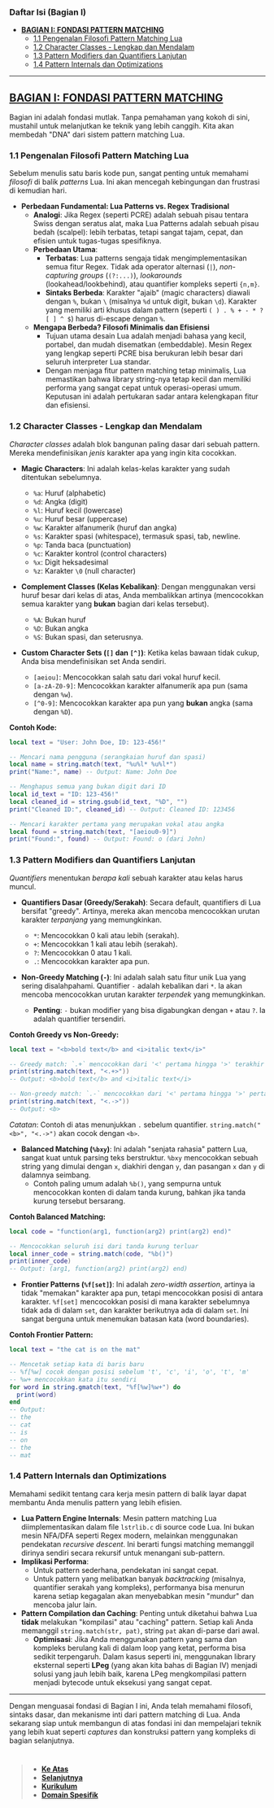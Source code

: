 ### Daftar Isi (Bagian I)

- [**BAGIAN I: FONDASI PATTERN MATCHING**](#bagian-i-fondasi-pattern-matching)
  - [1.1 Pengenalan Filosofi Pattern Matching Lua](#11-pengenalan-filosofi-pattern-matching-lua)
  - [1.2 Character Classes - Lengkap dan Mendalam](#12-character-classes---lengkap-dan-mendalam)
  - [1.3 Pattern Modifiers dan Quantifiers Lanjutan](#13-pattern-modifiers-dan-quantifiers-lanjutan)
  - [1.4 Pattern Internals dan Optimizations](#14-pattern-internals-dan-optimizations)

---

## **[BAGIAN I: FONDASI PATTERN MATCHING][0]**

Bagian ini adalah fondasi mutlak. Tanpa pemahaman yang kokoh di sini, mustahil untuk melanjutkan ke teknik yang lebih canggih. Kita akan membedah "DNA" dari sistem pattern matching Lua.

### 1.1 Pengenalan Filosofi Pattern Matching Lua

Sebelum menulis satu baris kode pun, sangat penting untuk memahami _filosofi_ di balik _patterns_ Lua. Ini akan mencegah kebingungan dan frustrasi di kemudian hari.

- **Perbedaan Fundamental: Lua Patterns vs. Regex Tradisional**
  - **Analogi**: Jika Regex (seperti PCRE) adalah sebuah pisau tentara Swiss dengan seratus alat, maka Lua Patterns adalah sebuah pisau bedah (scalpel): lebih terbatas, tetapi sangat tajam, cepat, dan efisien untuk tugas-tugas spesifiknya.
  - **Perbedaan Utama**:
    - **Terbatas**: Lua patterns sengaja tidak mengimplementasikan semua fitur Regex. Tidak ada operator alternasi (`|`), _non-capturing groups_ (`(?:...)`), _lookarounds_ (lookahead/lookbehind), atau quantifier kompleks seperti `{n,m}`.
    - **Sintaks Berbeda**: Karakter "ajaib" (magic characters) diawali dengan `%`, bukan `\` (misalnya `%d` untuk digit, bukan `\d`). Karakter yang memiliki arti khusus dalam pattern (seperti `( ) . % + - * ? [ ] ^ $`) harus di-escape dengan `%`.
  - **Mengapa Berbeda? Filosofi Minimalis dan Efisiensi**
    - Tujuan utama desain Lua adalah menjadi bahasa yang kecil, portabel, dan mudah disematkan (embeddable). Mesin Regex yang lengkap seperti PCRE bisa berukuran lebih besar dari seluruh interpreter Lua standar.
    - Dengan menjaga fitur pattern matching tetap minimalis, Lua memastikan bahwa library string-nya tetap kecil dan memiliki performa yang sangat cepat untuk operasi-operasi umum. Keputusan ini adalah pertukaran sadar antara kelengkapan fitur dan efisiensi.

### 1.2 Character Classes - Lengkap dan Mendalam

_Character classes_ adalah blok bangunan paling dasar dari sebuah pattern. Mereka mendefinisikan _jenis_ karakter apa yang ingin kita cocokkan.

- **Magic Characters**: Ini adalah kelas-kelas karakter yang sudah ditentukan sebelumnya.

  - `%a`: Huruf (alphabetic)
  - `%d`: Angka (digit)
  - `%l`: Huruf kecil (lowercase)
  - `%u`: Huruf besar (uppercase)
  - `%w`: Karakter alfanumerik (huruf dan angka)
  - `%s`: Karakter spasi (whitespace), termasuk spasi, tab, newline.
  - `%p`: Tanda baca (punctuation)
  - `%c`: Karakter kontrol (control characters)
  - `%x`: Digit heksadesimal
  - `%z`: Karakter `\0` (null character)

- **Complement Classes (Kelas Kebalikan)**: Dengan menggunakan versi huruf besar dari kelas di atas, Anda membalikkan artinya (mencocokkan semua karakter yang **bukan** bagian dari kelas tersebut).

  - `%A`: Bukan huruf
  - `%D`: Bukan angka
  - `%S`: Bukan spasi, dan seterusnya.

- **Custom Character Sets (`[]` dan `[^]`)**: Ketika kelas bawaan tidak cukup, Anda bisa mendefinisikan set Anda sendiri.

  - `[aeiou]`: Mencocokkan salah satu dari vokal huruf kecil.
  - `[a-zA-Z0-9]`: Mencocokkan karakter alfanumerik apa pun (sama dengan `%w`).
  - `[^0-9]`: Mencocokkan karakter apa pun yang **bukan** angka (sama dengan `%D`).

**Contoh Kode:**

```lua
local text = "User: John Doe, ID: 123-456!"

-- Mencari nama pengguna (serangkaian huruf dan spasi)
local name = string.match(text, "%u%l* %u%l*")
print("Name:", name) -- Output: Name: John Doe

-- Menghapus semua yang bukan digit dari ID
local id_text = "ID: 123-456!"
local cleaned_id = string.gsub(id_text, "%D", "")
print("Cleaned ID:", cleaned_id) -- Output: Cleaned ID: 123456

-- Mencari karakter pertama yang merupakan vokal atau angka
local found = string.match(text, "[aeiou0-9]")
print("Found:", found) -- Output: Found: o (dari John)
```

### 1.3 Pattern Modifiers dan Quantifiers Lanjutan

_Quantifiers_ menentukan _berapa kali_ sebuah karakter atau kelas harus muncul.

- **Quantifiers Dasar (Greedy/Serakah)**: Secara default, quantifiers di Lua bersifat "greedy". Artinya, mereka akan mencoba mencocokkan urutan karakter _terpanjang_ yang memungkinkan.

  - `*`: Mencocokkan 0 kali atau lebih (serakah).
  - `+`: Mencocokkan 1 kali atau lebih (serakah).
  - `?`: Mencocokkan 0 atau 1 kali.
  - `.`: Mencocokkan karakter apa pun.

- **Non-Greedy Matching (`-`)**: Ini adalah salah satu fitur unik Lua yang sering disalahpahami. Quantifier `-` adalah kebalikan dari `*`. Ia akan mencoba mencocokkan urutan karakter _terpendek_ yang memungkinkan.

  - **Penting**: `-` bukan modifier yang bisa digabungkan dengan `+` atau `?`. Ia adalah quantifier tersendiri.

**Contoh Greedy vs Non-Greedy:**

```lua
local text = "<b>bold text</b> and <i>italic text</i>"

-- Greedy match: `.+` mencocokkan dari '<' pertama hingga '>' terakhir
print(string.match(text, "<.+>"))
-- Output: <b>bold text</b> and <i>italic text</i>

-- Non-greedy match: `.-` mencocokkan dari '<' pertama hingga '>' pertama yang ditemui
print(string.match(text, "<.->"))
-- Output: <b>
```

_Catatan_: Contoh di atas menunjukkan `.` sebelum quantifier. `string.match("<b>", "<.->")` akan cocok dengan `<b>`.

- **Balanced Matching (`%bxy`)**: Ini adalah "senjata rahasia" pattern Lua, sangat kuat untuk parsing teks berstruktur. `%bxy` mencocokkan sebuah string yang dimulai dengan `x`, diakhiri dengan `y`, dan pasangan `x` dan `y` di dalamnya seimbang.
  - Contoh paling umum adalah `%b()`, yang sempurna untuk mencocokkan konten di dalam tanda kurung, bahkan jika tanda kurung tersebut bersarang.

**Contoh Balanced Matching:**

```lua
local code = "function(arg1, function(arg2) print(arg2) end)"

-- Mencocokkan seluruh isi dari tanda kurung terluar
local inner_code = string.match(code, "%b()")
print(inner_code)
-- Output: (arg1, function(arg2) print(arg2) end)
```

- **Frontier Patterns (`%f[set]`)**: Ini adalah _zero-width assertion_, artinya ia tidak "memakan" karakter apa pun, tetapi mencocokkan posisi di antara karakter. `%f[set]` mencocokkan posisi di mana karakter sebelumnya tidak ada di dalam `set`, dan karakter berikutnya ada di dalam `set`. Ini sangat berguna untuk menemukan batasan kata (word boundaries).

**Contoh Frontier Pattern:**

```lua
local text = "the cat is on the mat"

-- Mencetak setiap kata di baris baru
-- %f[%w] cocok dengan posisi sebelum 't', 'c', 'i', 'o', 't', 'm'
-- %w+ mencocokkan kata itu sendiri
for word in string.gmatch(text, "%f[%w]%w+") do
  print(word)
end
-- Output:
-- the
-- cat
-- is
-- on
-- the
-- mat
```

### 1.4 Pattern Internals dan Optimizations

Memahami sedikit tentang cara kerja mesin pattern di balik layar dapat membantu Anda menulis pattern yang lebih efisien.

- **Lua Pattern Engine Internals**: Mesin pattern matching Lua diimplementasikan dalam file `lstrlib.c` di source code Lua. Ini bukan mesin NFA/DFA seperti Regex modern, melainkan menggunakan pendekatan _recursive descent_. Ini berarti fungsi matching memanggil dirinya sendiri secara rekursif untuk menangani sub-pattern.
- **Implikasi Performa**:
  - Untuk pattern sederhana, pendekatan ini sangat cepat.
  - Untuk pattern yang melibatkan banyak _backtracking_ (misalnya, quantifier serakah yang kompleks), performanya bisa menurun karena setiap kegagalan akan menyebabkan mesin "mundur" dan mencoba jalur lain.
- **Pattern Compilation dan Caching**: Penting untuk diketahui bahwa Lua **tidak** melakukan "kompilasi" atau "caching" pattern. Setiap kali Anda memanggil `string.match(str, pat)`, string `pat` akan di-parse dari awal.
  - **Optimisasi**: Jika Anda menggunakan pattern yang sama dan kompleks berulang kali di dalam loop yang ketat, performa bisa sedikit terpengaruh. Dalam kasus seperti ini, menggunakan library eksternal seperti **LPeg** (yang akan kita bahas di Bagian IV) menjadi solusi yang jauh lebih baik, karena LPeg mengkompilasi pattern menjadi bytecode untuk eksekusi yang sangat cepat.

---

Dengan menguasai fondasi di Bagian I ini, Anda telah memahami filosofi, sintaks dasar, dan mekanisme inti dari pattern matching di Lua. Anda sekarang siap untuk membangun di atas fondasi ini dan mempelajari teknik yang lebih kuat seperti _captures_ dan konstruksi pattern yang kompleks di bagian selanjutnya.

#

> - **[Ke Atas](#)**
> - **[Selanjutnya][selanjutnya]**
> - **[Kurikulum][kurikulum]**
> - **[Domain Spesifik][domain]**

[domain]: ../../../../README.md
[kurikulum]: ../../README.md
[selanjutnya]: ../bagian-2/README.md

<!----------------------------------------------------->

[0]: ../README.md
[1]: ../
[2]: ../
[3]: ../
[4]: ../
[5]: ../
[6]: ../
[7]: ../
[8]: ../
[9]: ../
[10]: ../
[11]: ../
[12]: ../
[13]: ../
[14]: ../
[15]: ../
[16]: ../
[17]: ../
[18]: ../
